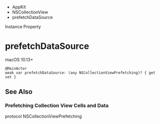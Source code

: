 

- AppKit
- NSCollectionView
-  prefetchDataSource 

Instance Property

# prefetchDataSource

macOS 10.13+

``` source
@MainActor
weak var prefetchDataSource: (any NSCollectionViewPrefetching)? { get set }
```

## See Also

### Prefetching Collection View Cells and Data

protocol NSCollectionViewPrefetching

